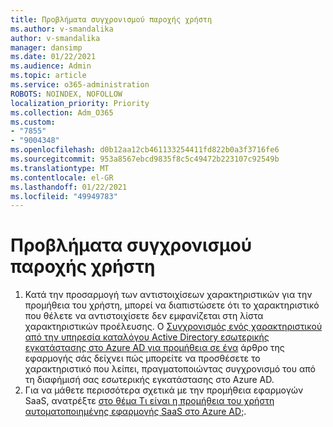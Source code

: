 ```yaml
---
title: Προβλήματα συγχρονισμού παροχής χρήστη
ms.author: v-smandalika
author: v-smandalika
manager: dansimp
ms.date: 01/22/2021
ms.audience: Admin
ms.topic: article
ms.service: o365-administration
ROBOTS: NOINDEX, NOFOLLOW
localization_priority: Priority
ms.collection: Adm_O365
ms.custom:
- "7855"
- "9004348"
ms.openlocfilehash: d0b12aa12cb461133254411fd822b0a3f3716fe6
ms.sourcegitcommit: 953a8567ebcd9835f8c5c49472b223107c92549b
ms.translationtype: MT
ms.contentlocale: el-GR
ms.lasthandoff: 01/22/2021
ms.locfileid: "49949783"
---
```

# <a name="user-provisioning-sync-issues"></a>Προβλήματα συγχρονισμού παροχής χρήστη

1. Κατά την προσαρμογή των αντιστοιχίσεων χαρακτηριστικών για την προμήθεια του χρήστη, μπορεί να διαπιστώσετε ότι το χαρακτηριστικό που θέλετε να αντιστοιχίσετε δεν εμφανίζεται στη λίστα χαρακτηριστικών προέλευσης. Ο [Συγχρονισμός ενός χαρακτηριστικού από την υπηρεσία καταλόγου Active Directory εσωτερικής εγκατάστασης στο Azure AD για προμήθεια σε ένα](https://docs.microsoft.com/azure/active-directory/app-provisioning/user-provisioning-sync-attributes-for-mapping) άρθρο της εφαρμογής σάς δείχνει πώς μπορείτε να προσθέσετε το χαρακτηριστικό που λείπει, πραγματοποιώντας συγχρονισμό του από τη διαφήμισή σας εσωτερικής εγκατάστασης στο Azure AD.
2. Για να μάθετε περισσότερα σχετικά με την προμήθεια εφαρμογών SaaS, ανατρέξτε [στο θέμα Τι είναι η προμήθεια του χρήστη αυτοματοποιημένης εφαρμογής SaaS στο Azure AD;](https://docs.microsoft.com/azure/active-directory/app-provisioning/user-provisioning).